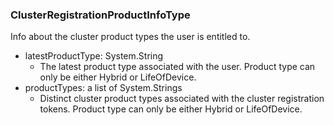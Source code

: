 ### ClusterRegistrationProductInfoType
Info about the cluster product types the user is entitled to.

- latestProductType: System.String
  - The latest product type associated with the user. Product type can only be either Hybrid or LifeOfDevice.
- productTypes: a list of System.Strings
  - Distinct cluster product types associated with the cluster registration tokens. Product type can only be either Hybrid or LifeOfDevice.
